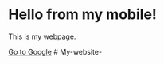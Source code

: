 <!DOCTYPE html>
<html>
<head>
    <title>My First Webpage</title>
</head>
<body>
    <h1>Hello from my mobile!</h1>
    <p>This is my webpage.</p>
    <a href="https://www.google.com">Go to Google</a>
</body>
</html># My-website-

